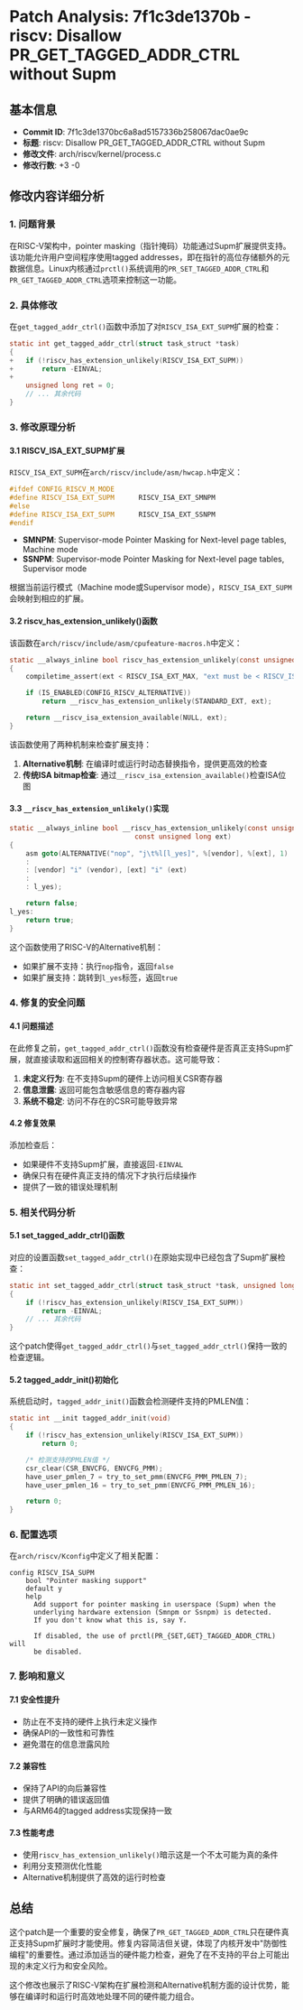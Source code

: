 # Patch Analysis: 7f1c3de1370b - riscv: Disallow PR_GET_TAGGED_ADDR_CTRL without Supm

## 基本信息

- **Commit ID**: 7f1c3de1370bc6a8ad5157336b258067dac0ae9c
- **标题**: riscv: Disallow PR_GET_TAGGED_ADDR_CTRL without Supm
- **修改文件**: arch/riscv/kernel/process.c
- **修改行数**: +3 -0

## 修改内容详细分析

### 1. 问题背景

在RISC-V架构中，pointer masking（指针掩码）功能通过Supm扩展提供支持。该功能允许用户空间程序使用tagged addresses，即在指针的高位存储额外的元数据信息。Linux内核通过`prctl()`系统调用的`PR_SET_TAGGED_ADDR_CTRL`和`PR_GET_TAGGED_ADDR_CTRL`选项来控制这一功能。

### 2. 具体修改

在`get_tagged_addr_ctrl()`函数中添加了对`RISCV_ISA_EXT_SUPM`扩展的检查：

```c
static int get_tagged_addr_ctrl(struct task_struct *task)
{
+	if (!riscv_has_extension_unlikely(RISCV_ISA_EXT_SUPM))
+		return -EINVAL;
+
	unsigned long ret = 0;
	// ... 其余代码
}
```

### 3. 修改原理分析

#### 3.1 RISCV_ISA_EXT_SUPM扩展

`RISCV_ISA_EXT_SUPM`在`arch/riscv/include/asm/hwcap.h`中定义：

```c
#ifdef CONFIG_RISCV_M_MODE
#define RISCV_ISA_EXT_SUPM		RISCV_ISA_EXT_SMNPM
#else
#define RISCV_ISA_EXT_SUPM		RISCV_ISA_EXT_SSNPM
#endif
```

- **SMNPM**: Supervisor-mode Pointer Masking for Next-level page tables, Machine mode
- **SSNPM**: Supervisor-mode Pointer Masking for Next-level page tables, Supervisor mode

根据当前运行模式（Machine mode或Supervisor mode），`RISCV_ISA_EXT_SUPM`会映射到相应的扩展。

#### 3.2 riscv_has_extension_unlikely()函数

该函数在`arch/riscv/include/asm/cpufeature-macros.h`中定义：

```c
static __always_inline bool riscv_has_extension_unlikely(const unsigned long ext)
{
	compiletime_assert(ext < RISCV_ISA_EXT_MAX, "ext must be < RISCV_ISA_EXT_MAX");

	if (IS_ENABLED(CONFIG_RISCV_ALTERNATIVE))
		return __riscv_has_extension_unlikely(STANDARD_EXT, ext);

	return __riscv_isa_extension_available(NULL, ext);
}
```

该函数使用了两种机制来检查扩展支持：
1. **Alternative机制**: 在编译时或运行时动态替换指令，提供更高效的检查
2. **传统ISA bitmap检查**: 通过`__riscv_isa_extension_available()`检查ISA位图

#### 3.3 `__riscv_has_extension_unlikely()`实现

```c
static __always_inline bool __riscv_has_extension_unlikely(const unsigned long vendor,
							   const unsigned long ext)
{
	asm goto(ALTERNATIVE("nop", "j\t%l[l_yes]", %[vendor], %[ext], 1)
	:
	: [vendor] "i" (vendor), [ext] "i" (ext)
	:
	: l_yes);

	return false;
l_yes:
	return true;
}
```

这个函数使用了RISC-V的Alternative机制：
- 如果扩展不支持：执行`nop`指令，返回`false`
- 如果扩展支持：跳转到`l_yes`标签，返回`true`

### 4. 修复的安全问题

#### 4.1 问题描述

在此修复之前，`get_tagged_addr_ctrl()`函数没有检查硬件是否真正支持Supm扩展，就直接读取和返回相关的控制寄存器状态。这可能导致：

1. **未定义行为**: 在不支持Supm的硬件上访问相关CSR寄存器
2. **信息泄露**: 返回可能包含敏感信息的寄存器内容
3. **系统不稳定**: 访问不存在的CSR可能导致异常

#### 4.2 修复效果

添加检查后：
- 如果硬件不支持Supm扩展，直接返回`-EINVAL`
- 确保只有在硬件真正支持的情况下才执行后续操作
- 提供了一致的错误处理机制

### 5. 相关代码分析

#### 5.1 set_tagged_addr_ctrl()函数

对应的设置函数`set_tagged_addr_ctrl()`在原始实现中已经包含了Supm扩展检查：

```c
static int set_tagged_addr_ctrl(struct task_struct *task, unsigned long arg)
{
	if (!riscv_has_extension_unlikely(RISCV_ISA_EXT_SUPM))
		return -EINVAL;
	// ... 其余代码
}
```

这个patch使得`get_tagged_addr_ctrl()`与`set_tagged_addr_ctrl()`保持一致的检查逻辑。

#### 5.2 tagged_addr_init()初始化

系统启动时，`tagged_addr_init()`函数会检测硬件支持的PMLEN值：

```c
static int __init tagged_addr_init(void)
{
	if (!riscv_has_extension_unlikely(RISCV_ISA_EXT_SUPM))
		return 0;

	/* 检测支持的PMLEN值 */
	csr_clear(CSR_ENVCFG, ENVCFG_PMM);
	have_user_pmlen_7 = try_to_set_pmm(ENVCFG_PMM_PMLEN_7);
	have_user_pmlen_16 = try_to_set_pmm(ENVCFG_PMM_PMLEN_16);

	return 0;
}
```

### 6. 配置选项

在`arch/riscv/Kconfig`中定义了相关配置：

```kconfig
config RISCV_ISA_SUPM
	bool "Pointer masking support"
	default y
	help
	  Add support for pointer masking in userspace (Supm) when the
	  underlying hardware extension (Smnpm or Ssnpm) is detected.
	  If you don't know what this is, say Y.

	  If disabled, the use of prctl(PR_{SET,GET}_TAGGED_ADDR_CTRL) will
	  be disabled.
```

### 7. 影响和意义

#### 7.1 安全性提升
- 防止在不支持的硬件上执行未定义操作
- 确保API的一致性和可靠性
- 避免潜在的信息泄露风险

#### 7.2 兼容性
- 保持了API的向后兼容性
- 提供了明确的错误返回值
- 与ARM64的tagged address实现保持一致

#### 7.3 性能考虑
- 使用`riscv_has_extension_unlikely()`暗示这是一个不太可能为真的条件
- 利用分支预测优化性能
- Alternative机制提供了高效的运行时检查

## 总结

这个patch是一个重要的安全修复，确保了`PR_GET_TAGGED_ADDR_CTRL`只在硬件真正支持Supm扩展时才能使用。修复内容简洁但关键，体现了内核开发中"防御性编程"的重要性。通过添加适当的硬件能力检查，避免了在不支持的平台上可能出现的未定义行为和安全风险。

这个修改也展示了RISC-V架构在扩展检测和Alternative机制方面的设计优势，能够在编译时和运行时高效地处理不同的硬件能力组合。